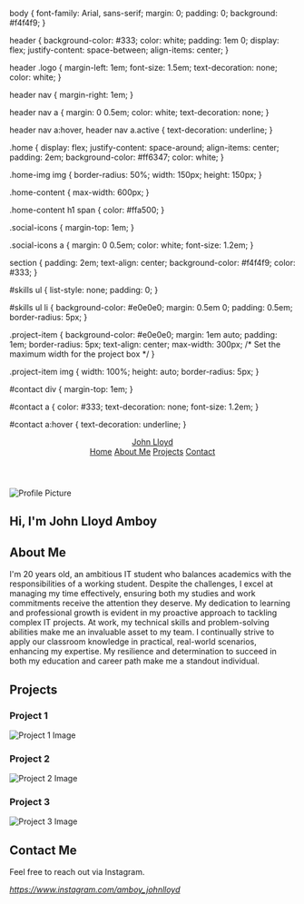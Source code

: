 body {
    font-family: Arial, sans-serif;
    margin: 0;
    padding: 0;
    background: #f4f4f9;
}

header {
    background-color: #333;
    color: white;
    padding: 1em 0;
    display: flex;
    justify-content: space-between;
    align-items: center;
}

header .logo {
    margin-left: 1em;
    font-size: 1.5em;
    text-decoration: none;
    color: white;
}

header nav {
    margin-right: 1em;
}

header nav a {
    margin: 0 0.5em;
    color: white;
    text-decoration: none;
}

header nav a:hover,
header nav a.active {
    text-decoration: underline;
}

.home {
    display: flex;
    justify-content: space-around;
    align-items: center;
    padding: 2em;
    background-color: #ff6347;
    color: white;
}

.home-img img {
    border-radius: 50%;
    width: 150px;
    height: 150px;
}

.home-content {
    max-width: 600px;
}

.home-content h1 span {
    color: #ffa500;
}

.social-icons {
    margin-top: 1em;
}

.social-icons a {
    margin: 0 0.5em;
    color: white;
    font-size: 1.2em;
}

section {
    padding: 2em;
    text-align: center;
    background-color: #f4f4f9;
    color: #333;
}

#skills ul {
    list-style: none;
    padding: 0;
}

#skills ul li {
    background-color: #e0e0e0;
    margin: 0.5em 0;
    padding: 0.5em;
    border-radius: 5px;
}

.project-item {
    background-color: #e0e0e0;
    margin: 1em auto;
    padding: 1em;
    border-radius: 5px;
    text-align: center;
    max-width: 300px; /* Set the maximum width for the project box */
}

.project-item img {
    width: 100%;
    height: auto;
    border-radius: 5px;
}

#contact div {
    margin-top: 1em;
}

#contact a {
    color: #333;
    text-decoration: none;
    font-size: 1.2em;
}

#contact a:hover {
    text-decoration: underline;
}

<!DOCTYPE html>
<html lang="en">

<head>
    <meta charset="UTF-8">
    <meta name="viewport" content="width=device-width, initial-scale=1.0">
    <link rel="stylesheet" href="https://cdnjs.cloudflare.com/ajax/libs/font-awesome/6.5.2/css/all.min.css">
    <link rel="stylesheet" href="amboy.css">
    <title>Portfolio Website</title>
</head>

<body>
    <header>
        <a href="#" class="logo">John Lloyd</a>
        <nav>
            <a href="#home" class="active">Home</a>
            <a href="#about">About Me</a>
            <a href="#projects">Projects</a>
            <a href="#contact">Contact</a>
        </nav>
    </header>
    <section class="home" id="home">
        <div class="home-img">
            <img src="C:/Users/DREAM PC/Downloads/main.jpg" alt="Profile Picture">
        </div>
        <div class="home-content">
            <h1>Hi, I'm <span>John Lloyd Amboy</span></h1>
            <div class="social-icons">
                <a href="#"><i class="fa-brands fa-linkedin"></i></a>
                <a href="#"><i class="fa-brands fa-github"></i></a>
                <a href="#"><i class="fa-brands fa-x-twitter"></i></a>
                <a href="#"><i class="fa-brands fa-instagram"></i></a>
            </div>
        </div>
    </section>
    <section id="about">
        <h2>About Me</h2>
        <p>I'm 20 years old, an ambitious IT student who balances academics with the responsibilities of a working
            student. Despite the challenges, I excel at managing my time effectively, ensuring both my studies and work
            commitments receive the attention they deserve. My dedication to learning and professional growth is evident
            in my proactive approach to tackling complex IT projects. At work, my technical skills and problem-solving
            abilities make me an invaluable asset to my team. I continually strive to apply our classroom knowledge in
            practical, real-world scenarios, enhancing my expertise. My resilience and determination to succeed in both
            my education and career path make me a standout individual.</p>
    </section>
    <section id="projects">
        <h2>Projects</h2>
        <div class="project-item">
            <h3>Project 1</h3>
            <img src="C:/Users/DREAM PC/Downloads/dddd.png" alt="Project 1 Image">
        </div>
        <div class="project-item">
            <h3>Project 2</h3>
            <img src="C:/Users/DREAM PC/Downloads/132.png" alt="Project 2 Image">
        </div>
        <div class="project-item">
            <h3>Project 3</h3>
            <img src="C:/Users/DREAM PC/Downloads/LH.png" alt="Project 3 Image">
        </div>
    </section>
    <section id="contact">
        <h2>Contact Me</h2>
        <p>Feel free to reach out via Instagram.</p>
        <div>
            <a href="#"><i class="fa-brands fa-instagram"> https://www.instagram.com/amboy_johnlloyd</i></a>
        </div>
    </section>
</body>

</html>

